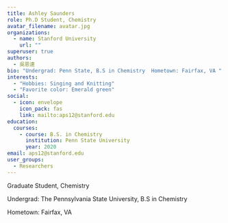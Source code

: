 ```yaml
---
title: Ashley Saunders
role: Ph.D Student, Chemistry
avatar_filename: avatar.jpg
organizations:
  - name: Stanford University
    url: ""
superuser: true
authors:
  - 吳恩達
bio: "Undergrad: Penn State, B.S in Chemistry  Hometown: Fairfax, VA "
interests:
  - "Hobbies: Singing and Knitting"
  - "Favorite color: Emerald green"
social:
  - icon: envelope
    icon_pack: fas
    link: mailto:aps12@stanford.edu
education:
  courses:
    - course: B.S. in Chemistry
      institution: Penn State University
      year: 2020
email: aps12@stanford.edu
user_groups:
  - Researchers
---
```

Graduate Student, Chemistry

Undergrad: The Pennsylvania State University, B.S in Chemistry

Hometown: Fairfax, VA